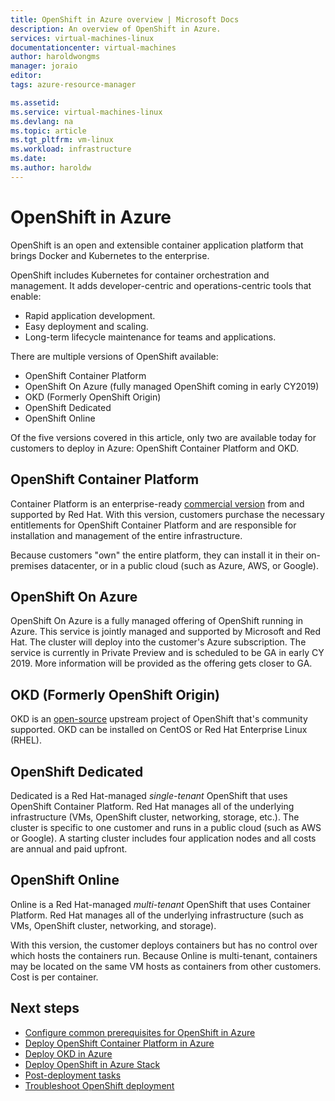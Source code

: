 ```yaml
---
title: OpenShift in Azure overview | Microsoft Docs
description: An overview of OpenShift in Azure.
services: virtual-machines-linux
documentationcenter: virtual-machines
author: haroldwongms
manager: joraio
editor: 
tags: azure-resource-manager

ms.assetid: 
ms.service: virtual-machines-linux
ms.devlang: na
ms.topic: article
ms.tgt_pltfrm: vm-linux
ms.workload: infrastructure
ms.date: 
ms.author: haroldw
---
```


# OpenShift in Azure

OpenShift is an open and extensible container application platform that brings Docker and Kubernetes to the enterprise.  

OpenShift includes Kubernetes for container orchestration and management. It adds developer-centric and operations-centric tools that enable:

- Rapid application development.
- Easy deployment and scaling.
- Long-term lifecycle maintenance for teams and applications.

There are multiple versions of OpenShift available:

- OpenShift Container Platform
- OpenShift On Azure (fully managed OpenShift coming in early CY2019)
- OKD (Formerly OpenShift Origin)
- OpenShift Dedicated
- OpenShift Online

Of the five versions covered in this article, only two are available today for customers to deploy in Azure: OpenShift Container Platform and OKD.

## OpenShift Container Platform

Container Platform is an enterprise-ready [commercial version](https://www.openshift.com) from and supported by Red Hat. With this version, customers purchase the necessary entitlements for OpenShift Container Platform and are responsible for installation and management of the entire infrastructure.

Because customers "own" the entire platform, they can install it in their on-premises datacenter, or in a public cloud (such as Azure, AWS, or Google).

## OpenShift On Azure

OpenShift On Azure is a fully managed offering of OpenShift running in Azure. This service is jointly managed and supported by Microsoft and Red Hat. The cluster will deploy into the customer's Azure subscription. The service is currently in Private Preview and is scheduled to be GA in early CY 2019. More information will be provided as the offering gets closer to GA.

## OKD (Formerly OpenShift Origin)

OKD is an [open-source](https://www.okd.io/) upstream project of OpenShift that's community supported. OKD can be installed on CentOS or Red Hat Enterprise Linux (RHEL).

## OpenShift Dedicated

Dedicated is a Red Hat-managed *single-tenant* OpenShift that uses OpenShift Container Platform. Red Hat manages all of the underlying infrastructure (VMs, OpenShift cluster, networking, storage, etc.). The cluster is specific to one customer and runs in a public cloud (such as AWS or Google). A starting cluster includes four application nodes and all costs are annual and paid upfront.

## OpenShift Online

Online is a Red Hat-managed *multi-tenant* OpenShift that uses Container Platform. Red Hat manages all of the underlying infrastructure (such as VMs, OpenShift cluster, networking, and storage). 

With this version, the customer deploys containers but has no control over which hosts the containers run. Because Online is multi-tenant, containers may be located on the same VM hosts as containers from other customers. Cost is per container.

## Next steps

- [Configure common prerequisites for OpenShift in Azure](./openshift-prerequisites.md)
- [Deploy OpenShift Container Platform in Azure](./openshift-container-platform.md)
- [Deploy OKD in Azure](./openshift-okd.md)
- [Deploy OpenShift in Azure Stack](./openshift-azure-stack.md)
- [Post-deployment tasks](./openshift-post-deployment.md)
- [Troubleshoot OpenShift deployment](./openshift-troubleshooting.md)
